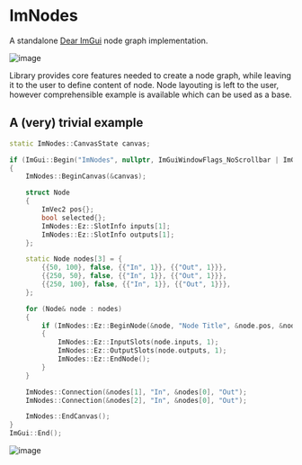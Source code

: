ImNodes
=======

A standalone [Dear ImGui](https://github.com/ocornut/imgui) node graph implementation.

![image](https://user-images.githubusercontent.com/19151258/59259827-23a19400-8c43-11e9-9fdb-a3e4465a98e5.png)

Library provides core features needed to create a node graph, while leaving it to the user to define content of node.
Node layouting is left to the user, however comprehensible example is available which can be used as a base.

## A (very) trivial example

```cpp
static ImNodes::CanvasState canvas;

if (ImGui::Begin("ImNodes", nullptr, ImGuiWindowFlags_NoScrollbar | ImGuiWindowFlags_NoScrollWithMouse))
{
    ImNodes::BeginCanvas(&canvas);

    struct Node
    {
        ImVec2 pos{};
        bool selected{};
        ImNodes::Ez::SlotInfo inputs[1];
        ImNodes::Ez::SlotInfo outputs[1];
    };

    static Node nodes[3] = {
        {{50, 100}, false, {{"In", 1}}, {{"Out", 1}}},
        {{250, 50}, false, {{"In", 1}}, {{"Out", 1}}},
        {{250, 100}, false, {{"In", 1}}, {{"Out", 1}}},
    };

    for (Node& node : nodes)
    {
        if (ImNodes::Ez::BeginNode(&node, "Node Title", &node.pos, &node.selected))
        {
            ImNodes::Ez::InputSlots(node.inputs, 1);
            ImNodes::Ez::OutputSlots(node.outputs, 1);
            ImNodes::Ez::EndNode();
        }
    }

    ImNodes::Connection(&nodes[1], "In", &nodes[0], "Out");
    ImNodes::Connection(&nodes[2], "In", &nodes[0], "Out");

    ImNodes::EndCanvas();
}
ImGui::End();
```

![image](https://user-images.githubusercontent.com/19151258/59609404-ff045b00-911f-11e9-8dc0-361a083b6c37.png)
